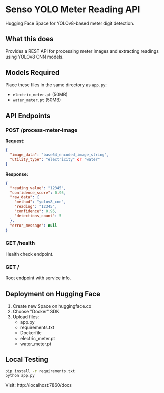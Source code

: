 # Senso YOLO Meter Reading API

Hugging Face Space for YOLOv8-based meter digit detection.

## What this does

Provides a REST API for processing meter images and extracting readings using YOLOv8 CNN models.

## Models Required

Place these files in the same directory as `app.py`:

- `electric_meter.pt` (50MB)
- `water_meter.pt` (50MB)

## API Endpoints

### POST /process-meter-image

**Request:**
```json
{
  "image_data": "base64_encoded_image_string",
  "utility_type": "electricity" or "water"
}
```

**Response:**
```json
{
  "reading_value": "12345",
  "confidence_score": 0.95,
  "raw_data": {
    "method": "yolov8_cnn",
    "reading": "12345",
    "confidence": 0.95,
    "detections_count": 5
  },
  "error_message": null
}
```

### GET /health

Health check endpoint.

### GET /

Root endpoint with service info.

## Deployment on Hugging Face

1. Create new Space on huggingface.co
2. Choose "Docker" SDK
3. Upload files:
   - app.py
   - requirements.txt
   - Dockerfile
   - electric_meter.pt
   - water_meter.pt

## Local Testing

```bash
pip install -r requirements.txt
python app.py
```

Visit: http://localhost:7860/docs
